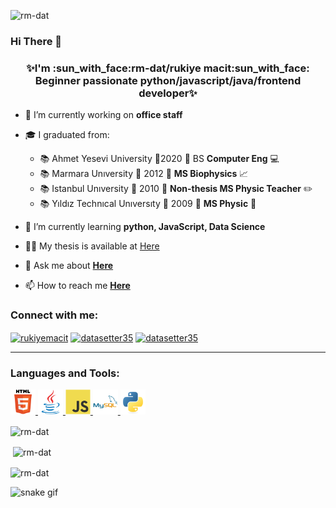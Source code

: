 <p align="left"> <img src="https://komarev.com/ghpvc/?username=rm-dat&label=Profile%20views&color=0e75b6&style=flat" alt="rm-dat" /> </p>


### Hi There 👋

   
  <h3 align="center">✨I'm :sun_with_face:rm-dat/rukiye macit:sun_with_face: Beginner passionate python/javascript/java/frontend developer✨</h3>



- 🔭 I’m currently working on **office staff**

- :mortar_board: I graduated from: 
  * :books: Ahmet Yesevi University :gem:2020 :gem: BS **Computer Eng** :computer:
  * :books: Marmara Unıversity :gem: 2012 :gem: **MS Biophysics** :chart_with_upwards_trend:
  * :books: Istanbul Unıversity :gem: 2010 :gem: **Non-thesis MS Physic Teacher** :pencil2:
  * :books: Yıldız Technıcal Unıversıty :gem: 2009 :gem: **MS Physic** :book:

- 🌱 I’m currently learning **python, JavaScript, Data Science**

- 👨‍💻 My thesis is available at <a href="https://tez.yok.gov.tr/UlusalTezMerkezi/tezSorguSonucYeni.jsp">Here</a>

- 💬 Ask me about **<a href="https://github.com/rm-dat/rm-dat/issues" title="Issues">Here</a>**

- 📫 How to reach me **<a href="https://github.com/rm-dat/rm-dat/issues" title="Issues">Here</a>**



<h3 align="left">Connect with me:</h3>
<p align="left">
<a href="https://linkedin.com/in/rukiyemacit" target="blank"><img align="center" src="https://raw.githubusercontent.com/rahuldkjain/github-profile-readme-generator/master/src/images/icons/Social/linked-in-alt.svg" alt="rukiyemacit" height="30" width="40" /></a>
<a href="https://kaggle.com/datasetter35" target="blank"><img align="center" src="https://raw.githubusercontent.com/rahuldkjain/github-profile-readme-generator/master/src/images/icons/Social/kaggle.svg" alt="datasetter35" height="30" width="40" /></a>
<a href="https://www.hackerrank.com/datasetter35" target="blank"><img align="center" src="https://raw.githubusercontent.com/rahuldkjain/github-profile-readme-generator/master/src/images/icons/Social/hackerrank.svg" alt="datasetter35" height="30" width="40" /></a>
</p>




<hr />
<!-- <table><tr>
    <td valign="top" width="100%">
        <div align="center">
           <h2> <b> Language and Tools </b> </h2>
        </div>
        <div align="center">  
         <img style="margin: 10px" alt="JavaScript" height="50" src="https://raw.githubusercontent.com/github/explore/80688e429a7d4ef2fca1e82350fe8e3517d3494d/topics/javascript/javascript.png" />
            <img style="margin: 10px" alt="Vue" height="50" src="https://raw.githubusercontent.com/github/explore/e94815998e4e0713912fed477a1f346ec04c3da2/topics/vue/vue.png" />
            <img style="margin: 10px"  alt="Express" height="50" src="https://raw.githubusercontent.com/sachuverma/sachuverma/master/icons/express.png"/>  
            <img style="margin: 10px" alt="Node.js" height="50" src="https://raw.githubusercontent.com/github/explore/80688e429a7d4ef2fca1e82350fe8e3517d3494d/topics/nodejs/nodejs.png" />
        </div></td><td valign="top" width="50%">
        </tr>
</table>-->

<h3 align="left">Languages and Tools:</h3>
<p align="left"> <a href="https://www.w3.org/html/" target="_blank" rel="noreferrer"> <img src="https://raw.githubusercontent.com/devicons/devicon/master/icons/html5/html5-original-wordmark.svg" alt="html5" width="40" height="40"/> </a> <a href="https://www.java.com" target="_blank" rel="noreferrer"> <img src="https://raw.githubusercontent.com/devicons/devicon/master/icons/java/java-original.svg" alt="java" width="40" height="40"/> </a> <a href="https://developer.mozilla.org/en-US/docs/Web/JavaScript" target="_blank" rel="noreferrer"> <img src="https://raw.githubusercontent.com/devicons/devicon/master/icons/javascript/javascript-original.svg" alt="javascript" width="40" height="40"/> </a> <a href="https://www.mysql.com/" target="_blank" rel="noreferrer"> <img src="https://raw.githubusercontent.com/devicons/devicon/master/icons/mysql/mysql-original-wordmark.svg" alt="mysql" width="40" height="40"/> </a> <a href="https://www.python.org" target="_blank" rel="noreferrer"> <img src="https://raw.githubusercontent.com/devicons/devicon/master/icons/python/python-original.svg" alt="python" width="40" height="40"/> </a> </p>

<p><img align="center" src="https://github-readme-stats.vercel.app/api/top-langs?username=rm-dat&show_icons=true&locale=en&layout=compact" alt="rm-dat" /></p>

<p>&nbsp;<img align="center" src="https://github-readme-stats.vercel.app/api?username=rm-dat&show_icons=true&locale=en" alt="rm-dat" /></p>

<p><img align="center" src="https://github-readme-streak-stats.herokuapp.com/?user=rm-dat&" alt="rm-dat" /></p>


![snake gif](https://github.com/rm-dat/rm-dat/blob/output/github-contribution-grid-snake.gif)
